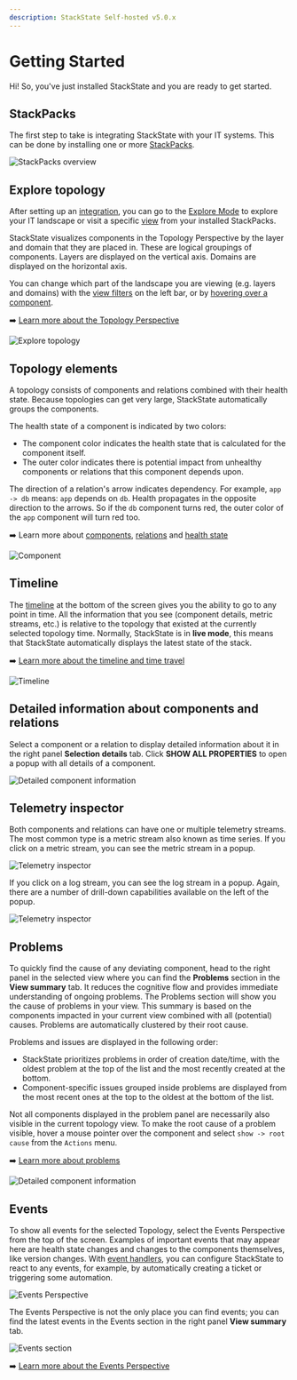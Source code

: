 ```yaml
---
description: StackState Self-hosted v5.0.x 
---
```


# Getting Started

Hi! So, you've just installed StackState and you are ready to get started.[](http://not.a.link "StackState Self-Hosted only")

## StackPacks[](http://not.a.link "StackState Self-Hosted only")

The first step to take is integrating StackState with your IT systems. This can be done by installing one or more [StackPacks](/stackpacks/about-stackpacks.md "StackState Self-Hosted only").

![StackPacks overview](/.gitbook/assets/v50_stackpacks.png "StackState Self-Hosted only")

## Explore topology

After setting up an [integration](/stackpacks/integrations/), you can go to the [Explore Mode](/use/stackstate-ui/explore_mode.md) to explore your IT landscape or visit a specific [view](/use/stackstate-ui/views/about_views.md) from your installed StackPacks.

StackState visualizes components in the Topology Perspective by the layer and domain that they are placed in. These are logical groupings of components. Layers are displayed on the vertical axis. Domains are displayed on the horizontal axis.

You can change which part of the landscape you are viewing \(e.g. layers and domains\) with the [view filters](/use/stackstate-ui/filters.md) on the left bar, or by [hovering over a component](/use/stackstate-ui/perspectives/topology-perspective.md#component-context-menu).

➡️ [Learn more about the Topology Perspective](/use/stackstate-ui/perspectives/topology-perspective.md)

![Explore topology](/.gitbook/assets/v50_topology.png)

## Topology elements

A topology consists of components and relations combined with their health state. Because topologies can get very large, StackState automatically groups the components.

The health state of a component is indicated by two colors:

* The component color indicates the health state that is calculated for the component itself.
* The outer color indicates there is potential impact from unhealthy components or relations that this component depends upon.

The direction of a relation's arrow indicates dependency. For example, `app -> db` means: `app` depends on `db`. Health propagates in the opposite direction to the arrows. So if the `db` component turns red, the outer color of the `app` component will turn red too.

➡️ Learn more about [components](/use/concepts/components.md), [relations](/use/concepts/relations.md) and [health state](/use/health-state/about-health-state.md)

![Component](/.gitbook/assets/v50_topology_elements.png)

## Timeline

The [timeline](/use/stackstate-ui/timeline-time-travel.md) at the bottom of the screen gives you the ability to go to any point in time. All the information that you see \(component details, metric streams, etc.\) is relative to the topology that existed at the currently selected topology time. Normally, StackState is in **live mode**, this means that StackState automatically displays the latest state of the stack.

➡️ [Learn more about the timeline and time travel](/use/stackstate-ui/timeline-time-travel.md)

![Timeline](/.gitbook/assets/v50_timeline.png)

## Detailed information about components and relations

Select a component or a relation to display detailed information about it in the right panel **Selection details** tab. Click **SHOW ALL PROPERTIES** to open a popup with all details of a component.

![Detailed component information](/.gitbook/assets/v50_component_details.png)

## Telemetry inspector

Both components and relations can have one or multiple telemetry streams. The most common type is a metric stream also known as time series. If you click on a metric stream, you can see the metric stream in a popup.

![Telemetry inspector](/.gitbook/assets/v50_component_details_inspect_metric_stream.png)

If you click on a log stream, you can see the log stream in a popup. Again, there are a number of drill-down capabilities available on the left of the popup.

![Telemetry inspector](/.gitbook/assets/v50_component_details_inspect_log_stream.png)

## Problems

To quickly find the cause of any deviating component, head to the right panel in the selected view where you can find the **Problems** section in the **View summary** tab. It reduces the cognitive flow and provides immediate understanding of ongoing problems. The Problems section will show you the cause of problems in your view. This summary is based on the components impacted in your current view combined with all \(potential\) causes. Problems are automatically clustered by their root cause.

Problems and issues are displayed in the following order:

* StackState prioritizes problems in order of creation date/time, with the oldest problem at the top of the list and the most recently created at the bottom.
* Component-specific issues grouped inside problems are displayed from the most recent ones at the top to the oldest at the bottom of the list.

Not all components displayed in the problem panel are necessarily also visible in the current topology view. To make the root cause of a problem visible, hover a mouse pointer over the component and select `show -> root cause` from the `Actions` menu.

➡️ [Learn more about problems](/use/problem-analysis/about-problems.md)

![Detailed component information](/.gitbook/assets/v50_problem_summary.png)

## Events

To show all events for the selected Topology, select the Events Perspective from the top of the screen. Examples of important events that may appear here are health state changes and changes to the components themselves, like version changes. With [event handlers](/use/metrics-and-events/event-notifications.md), you can configure StackState to react to any events, for example, by automatically creating a ticket or triggering some automation.

![Events Perspective](/.gitbook/assets/v50_events-perspective.png)

The Events Perspective is not the only place you can find events; you can find the latest events in the Events section in the right panel **View summary** tab.

![Events section](/.gitbook/assets/v50_events-section.png)

➡️ [Learn more about the Events Perspective](/use/stackstate-ui/perspectives/events_perspective.md)
